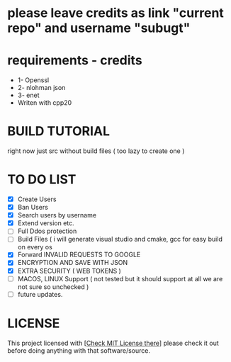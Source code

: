 # please leave credits as  link "current repo" and username "subugt" 

# requirements - credits
- 1- Openssl
- 2- nlohman json
- 3- enet
- Writen with cpp20

# BUILD TUTORIAL 
right now just src without build files ( too lazy to create one )

# TO DO LIST
- [x] Create Users
- [x] Ban Users
- [x] Search users by username
- [x] Extend version etc.
- [ ] Full Ddos protection
- [ ] Build Files ( i will generate visual studio and cmake, gcc for easy build on every os  
- [x] Forward INVALID REQUESTS TO GOOGLE 
- [x] ENCRYPTION AND SAVE WITH JSON
- [x] EXTRA SECURITY ( WEB TOKENS )
- [ ] MACOS, LINUX Support ( not tested but it should support at all we are not sure so unchecked )
- [ ] future updates.

# LICENSE
This project licensed with [[Check MIT License there](https://github.com/subugt/AuthProject-PUBLIC/blob/master/LICENSE.txt)] please check it out before doing anything with that software/source.
